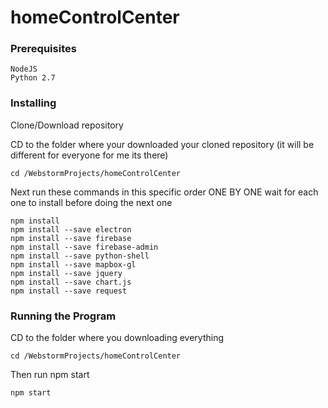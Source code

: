 # homeControlCenter


### Prerequisites

```
NodeJS
Python 2.7
```

### Installing

Clone/Download repository

CD to the folder where your downloaded your cloned repository (it will be different for everyone for me its there)

```
cd /WebstormProjects/homeControlCenter
```

Next run these commands in this specific order ONE BY ONE wait for each one to install before doing the next one

```
npm install
npm install --save electron
npm install --save firebase
npm install --save firebase-admin
npm install --save python-shell
npm install --save mapbox-gl 
npm install --save jquery
npm install --save chart.js
npm install --save request

```


### Running the Program

CD to the folder where you downloading everything
```
cd /WebstormProjects/homeControlCenter
```

Then run npm start

```
npm start
```
